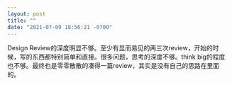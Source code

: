 ```yaml
---
layout: post
title: ""
date: "2021-07-09 18:56:21 -0700"
---
```


Design Review的深度明显不够。至少有显而易见的两三次review，开始的时候，写的东西都特别简单和直接。很多问题，思考的深度不够。think big的程度也不够。最终也是零零散散的凑得一篇review，其实是没有自己的思路在里面的。
